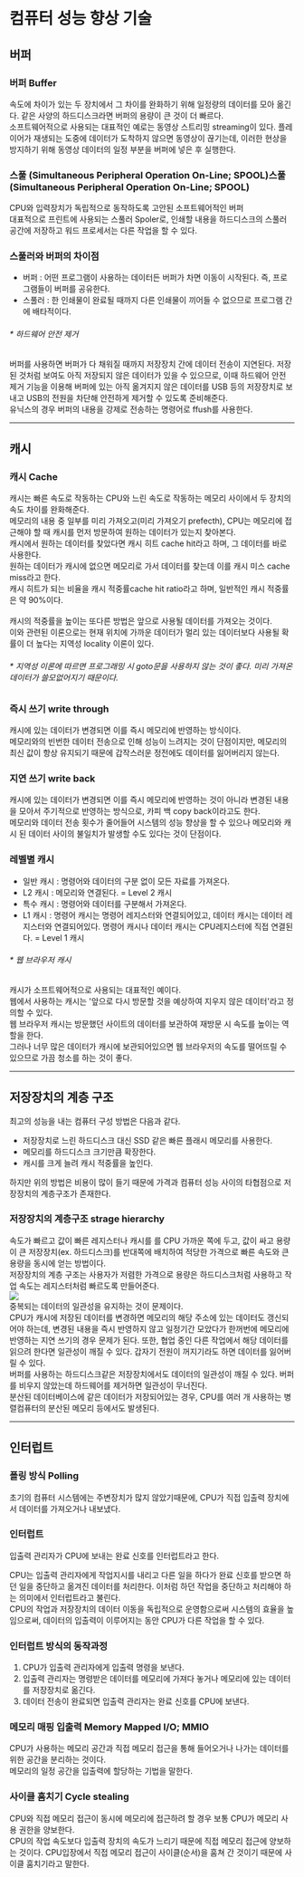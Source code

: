 # 컴퓨터 성능 향상 기술<br>
## 버퍼
### 버퍼 Buffer
속도에 차이가 있는 두 장치에서 그 차이를 완화하기 위해 일정량의 데이터를 모아 옮긴다.
같은 사양의 하드디스크라면 버퍼의 용량이 큰 것이 더 빠르다.<br>
소프트웨어적으로 사용되는 대표적인 예로는 동영상 스트리밍 streaming이 있다. 플레이어가 재생되는 도중에 데이터가 도착하지 않으면 동영상이 끊기는데, 이러한 현상을 방지하기 위해 동영상 데이터의 일정 부분을 버퍼에 넣은 후 실행한다.<br>

### 스풀 (Simultaneous Peripheral Operation On-Line; SPOOL)스풀 (Simultaneous Peripheral Operation On-Line; SPOOL)
CPU와 입력장치가 독립적으로 동작하도록 고안된 소프트웨어적인 버퍼<br>
대표적으로 프린트에 사용되는 스풀러 Spoler로, 인쇄할 내용을 하드디스크의 스풀러 공간에 저장하고 워드 프로세서는 다른 작업을 할 수 있다. <br>

### 스풀러와 버퍼의 차이점
- 버퍼 : 어떤 프로그램이 사용하는 데이터든 버퍼가 차면 이동이 시작된다. 즉, 프로그램들이 버퍼를 공유한다.
- 스풀러 : 한 인쇄물이 완료될 때까지 다른 인쇄물이 끼어들 수 없으므로 프로그램 간에 배타적이다.

###### * 하드웨어 안전 제거
버퍼를 사용하면 버퍼가 다 채워질 때까지 저장장치 간에 데이터 전송이 지연된다. 저장된 것처럼 보여도 아직 저장되지 않은 데이터가 있을 수 있으므로, 이때 하드웨어 안전 제거 기능을 이용해 버퍼에 있는 아직 옮겨지지 않은 데이터를 USB 등의 저장장치로 보내고 USB의 전원을 차단해 안전하게 제거할 수 있도록 준비해준다.<br>
유닉스의 경우 버퍼의 내용을 강제로 전송하는 명령어로 ffush를 사용한다.<br>

------------

## 캐시
### 캐시 Cache
캐시는 빠른 속도로 작동하는 CPU와 느린 속도로 작동하는 메모리 사이에서 두 장치의 속도 차이를 완화해준다.<br>
메모리의 내용 중 일부를 미리 가져오고(미리 가져오기 prefecth), CPU는 메모리에 접근해야 할 때 캐시를 먼저 방문하여 원하는 데이터가 있는지 찾아본다. <br>
캐시에서 원하는 데이터를 찾았다면 캐시 히트 cache hit라고 하며, 그 데이터를 바로 사용한다.<br>
원하는 데이터가 캐시에 없으면 메모리로 가서 데이터를 찾는데 이를 캐시 미스 cache miss라고 한다. <br>
캐시 히트가 되는 비율을 캐시 적중률cache hit ratio라고 하며, 일반적인 캐시 적중률은 약 90%이다.<br>
<br>
캐시의 적중률을 높이는 또다른 방법은 앞으로 사용될 데이터를 가져오는 것이다.<br>
이와 관련된 이론으로는 현재 위치에 가까운 데이터가 멀리 있는 데이터보다 사용될 확률이 더 높다는 지역성 locality 이론이 있다.<br>

###### * 지역성 이론에 따르면 프로그래밍 시 goto문을 사용하지 않는 것이 좋다. 미리 가져온 데이터가 쓸모없어지기 때문이다.
 
### 즉시 쓰기 write through
캐시에 있는 데이터가 변경되면 이를 즉시 메모리에 반영하는 방식이다.<br>
메모리와의 빈번한 데이터 전송으로 인해 성능이 느려지는 것이 단점이지만, 메모리의 최신 값이 항상 유지되기 때문에 갑작스러운 정전에도 데이터를 잃어버리지 않는다.<br>

### 지연 쓰기 write back
캐시에 있는 데이터가 변경되면 이를 즉시 메모리에 반영하는 것이 아니라 변경된 내용을 모아서 주기적으로 반영하는 방식으로, 카피 백 copy back이라고도 한다.<br>
메모리와 데이터 전송 횟수가 줄어들어 시스템의 성능 향상을 할 수 있으나 메모리와 캐시 된 데이터 사이의 불일치가 발생할 수도 있다는 것이 단점이다.<br>

### 레벨별 캐시
- 일반 캐시 : 명령어와 데이터의 구분 없이 모든 자료를 가져온다.
 - L2 캐시 : 메모리와 연결된다. = Level 2 캐시
- 특수 캐시 : 명령어와 데이터를 구분해서 가져온다.
 - L1 캐시 : 명령어 캐시는 명령어 레지스터와 연결되어있고, 데이터 캐시는 데이터 레지스터와 연결되어있다. 명령어 캐시나 데이터 캐시는 CPU레지스터에 직접 연결된다. = Level 1 캐시
 
###### * 웹 브라우저 캐시<br>
캐시가 소프트웨어적으로 사용되는 대표적인 예이다.<br>
웹에서 사용하는 캐시는 '앞으로 다시 방문할 것을 예상하여 지우지 않은 데이터'라고 정의할 수 있다.<br>
웹 브라우저 캐시는 방문했던 사이트의 데이터를 보관하여 재방문 시 속도를 높이는 역할을 한다.<br>
그러나 너무 많은 데이터가 캐시에 보관되어있으면 웹 브라우저의 속도를 떨어뜨릴 수 있으므로 가끔 청소를 하는 것이 좋다.<br>

------------


## 저장장치의 계층 구조
최고의 성능을 내는 컴퓨터 구성 방법은 다음과 같다.<br>

- 저장장치로 느린 하드디스크 대신 SSD 같은 빠른 플래시 메모리를 사용한다.
- 메모리를 하드디스크 크기만큼 확장한다.
- 캐시를 크게 늘려 캐시 적중률을 높인다.

하지만 위의 방법은 비용이 많이 들기 때문에 가격과 컴퓨터 성능 사이의 타협점으로 저장장치의 계층구조가 존재한다.<br>

### 저장장치의 계층구조 strage hierarchy
속도가 빠르고 값이 빠른 레지스터나 캐시를 를 CPU 가까운 쪽에 두고, 값이 싸고 용량이 큰 저장장치(ex. 하드디스크)를 반대쪽에 배치하여 적당한 가격으로 빠른 속도와 큰 용량을 동시에 얻는 방법이다. <br>
저장장치의 계층 구조는 사용자가 저렴한 가격으로 용량은 하드디스크처럼 사용하고 작업 속도는 레지스터처럼 빠르도록 만들어준다.<br>
![](https://img1.daumcdn.net/thumb/R1280x0/?scode=mtistory2&fname=https%3A%2F%2Fblog.kakaocdn.net%2Fdn%2FOKaj5%2FbtrHwl80Vgn%2FrYV8O7EJGzFIE2B3PJpMQk%2Fimg.png)<br>
중복되는 데이터의 일관성을 유지하는 것이 문제이다.<br>
CPU가 캐시에 저장된 데이터를 변경하면 메모리의 해당 주소에 있는 데이터도 갱신되어야 하는데, 변경된 내용을 즉시 반영하지 않고 일정기간 모았다가 한꺼번에 메모리에 반영하는 지연 쓰기의 경우 문제가 된다. 또한, 협업 중인 다른 작업에서 해당 데이터를 읽으려 한다면 일관성이 깨질 수 있다. 갑자기 전원이 꺼지기라도 하면 데이터를 잃어버릴 수 있다.<br>
버퍼를 사용하는 하드디스크같은 저장장치에서도 데이터의 일관성이 깨질 수 있다. 버퍼를 비우지 않았는데 하드웨어를 제거하면 일관성이 무너진다. <br>
분산된 데이터베이스에 같은 데이터가 저장되어있는 경우, CPU를 여러 개 사용하는 병렬컴퓨터의 분산된 메모리 등에서도 발생된다. <br>

------------


## 인터럽트
### 폴링 방식 Polling
초기의 컴퓨터 시스템에는 주변장치가 많지 않았기때문에, CPU가 직접 입출력 장치에서 데이터를 가져오거나 내보냈다.<br>

### 인터럽트
입출력 관리자가 CPU에 보내는 완료 신호를 인터럽트라고 한다.<br>

CPU는 입출력 관리자에게 작업지시를 내리고 다른 일을 하다가 완료 신호를 받으면 하던 일을 중단하고 옮겨진 데이터를 처리한다. 이처럼 하던 작업을 중단하고 처리해야 하는 의미에서 인터럽트라고 불린다. <br>
CPU의 작업과 저장장치의 데이터 이동을 독립적으로 운영함으로써 시스템의 효율을 높임으로써, 데이터의 입출력이 이루어지는 동안 CPU가 다른 작업을 할 수 있다.<br>


### 인터럽트 방식의 동작과정
1. CPU가 입출력 관리자에게 입출력 명령을 보낸다.
2. 입출력 관리자는 명령받은 데이터를 메모리에 가져다 놓거나 메모리에 있는 데이터를 저장장치로 옮긴다.
3. 데이터 전송이 완료되면 입출력 관리자는 완료 신호를 CPU에 보낸다.

### 메모리 매핑 입출력 Memory Mapped I/O; MMIO
CPU가 사용하는 메모리 공간과 직접 메모리 접근을 통해 들어오거나 나가는 데이터를 위한 공간을 분리하는 것이다.<br>
메모리의 일정 공간을 입출력에 할당하는 기법을 말한다.<br>

### 사이클 훔치기 Cycle stealing
CPU와 직접 메모리 접근이 동시에 메모리에 접근하려 할 경우 보통 CPU가 메모리 사용 권한을 양보한다.<br>
CPU의 작업 속도보다 입출력 장치의 속도가 느리기 때문에 직접 메모리 접근에 양보하는 것이다.
CPU입장에서 직접 메모리 접근이 사이클(순서)을 훔쳐 간 것이기 때문에 사이클 훔치기라고 말한다.<br>
